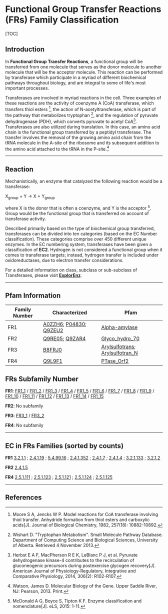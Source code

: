 # Functional Group Transfer Reactions (FRs) Family Classification

[TOC]

## Introduction

In **Functional Group Transfer Reactions**, a functional group will be transferred from one molecule that serves as the
donor molecule to another molecule that will be the acceptor molecule. This reaction can be performed by transferase
which participate in a myriad of different biochemical pathways throughout biology, and are integral to some of life's
most important processes.

Transferases are involved in myriad reactions in the cell. Three examples of these reactions are the activity of
coenzyme A (CoA) transferase, which transfers thiol esters [^1], the action of N-acetyltransferase, which is part of the
pathway that metabolizes tryptophan [^2], and the regulation of pyruvate dehydrogenase (PDH), which converts pyruvate to
acetyl CoA[^3]. Transferases are also utilized during translation. In this case, an amino acid chain is the functional
group transferred by a peptidyl transferase. The transfer involves the removal of the growing amino acid chain from the
tRNA molecule in the A-site of the ribosome and its subsequent addition to the amino acid attached to the tRNA in the
P-site.[^4]

---

## Reaction

Mechanistically, an enzyme that catalyzed the following reaction would be a transferase:

X<sub>group</sub> + Y &rarr; X + Y<sub>group</sub>

where X is the donor that is often a coenzyme, and Y is the acceptor [^5]. Group would be the functional group that is
transferred on account of transferase activity.

Described primarily based on the type of biochemical group transferred, transferases can be divided into ten
categories (based on the EC Number classification). These categories comprise over 450 different unique enzymes. In the
EC numbering system, transferases have been given a classification of **EC2**. Hydrogen is not considered a functional
group when it comes to transferase targets; instead, hydrogen transfer is included under oxidoreductases, due to
electron transfer considerations.

For a detailed information on class, subclass or sub-subclass of Transferases, please visit **[
ExplorEnz](https://www.enzyme-database.org/class.php)**.

---

## Pfam Information

| Family Number | Characterized                                                | Pfam                                                         |
| ------------- | ------------------------------------------------------------ | ------------------------------------------------------------ |
| FR1           | [A0ZZH6](https://www.uniprot.org/uniprot/A0ZZH6); [P04830](https://www.uniprot.org/uniprot/P04830); [Q9ZEU2](https://www.uniprot.org/uniprot/Q9ZEU2) | [Alpha-amylase](https://pfam.xfam.org/family/Alpha-amylase)  |
| FR2           | [Q9RE05](https://www.uniprot.org/uniprot/Q9RE05); [Q9ZAR4](https://www.uniprot.org/uniprot/Q9ZAR4) | [Glyco_hydro_70](https://pfam.xfam.org/family/Glyco_hydro_70) |
| FR3           | [B8FRJ0](https://www.uniprot.org/uniprot/B8FRJ0)             | [Arylsulfotrans](https://pfam.xfam.org/family/Arylsulfotrans); [Arylsulfotran_N](https://pfam.xfam.org/family/Arylsulfotran_N) |
| FR4           | [Q9L9F1](https://www.uniprot.org/uniprot/Q9L9F1)             | [PTase_Orf2](https://pfam.xfam.org/family/PTase_Orf2)        |

## FRs Subfamily Number

**FR1**: [FR1_1](../subfamily/FR1_1) / [FR1_2](../subfamily/FR1_2) / [FR1_3](../subfamily/FR1_3)
/ [FR1_4](../subfamily/FR1_4) / [FR1_5](../subfamily/FR1_5) / [FR1_6](../subfamily/FR1_6) / [FR1_7](../subfamily/FR1_7)
/ [FR1_8](../subfamily/FR1_8) / [FR1_9](../subfamily/FR1_9) / [FR1_10](../subfamily/FR1_10)
/ [FR1_11](../subfamily/FR1_11) / [FR1_12](../subfamily/FR1_12) / [FR1_13](../subfamily/FR1_13)
/ [FR1_14](../subfamily/FR1_14) / [FR1_15](../subfamily/FR1_15)

**FR2**: No subfamily

**FR3**: [FR3_1](../subfamily/FR3_1) / [FR3_2](../subfamily/FR3_2)

**FR4**: No subfamily

---

## EC in FRs Families (sorted by counts)

**FR1**
[3.2.1.1](https://www.brenda-enzymes.org/enzyme.php?ecno=3.2.1.1)
; [2.4.1.19](https://www.brenda-enzymes.org/enzyme.php?ecno=2.4.1.19)
; [5.4.99.16](https://www.brenda-enzymes.org/enzyme.php?ecno=5.4.99.16)
; [2.4.1.352](https://www.brenda-enzymes.org/enzyme.php?ecno=2.4.1.352)
; [2.4.1.7](https://www.brenda-enzymes.org/enzyme.php?ecno=2.4.1.7)
; [2.4.1.4](https://www.brenda-enzymes.org/enzyme.php?ecno=2.4.1.4)
; [3.2.1.133](https://www.brenda-enzymes.org/enzyme.php?ecno=3.2.1.133)
; [3.2.1.2](https://www.brenda-enzymes.org/enzyme.php?ecno=3.2.1.2)

**FR2**
[2.4.1.5](https://www.brenda-enzymes.org/enzyme.php?ecno=2.4.1.5)

**FR4**
[2.5.1.111](https://www.brenda-enzymes.org/enzyme.php?ecno=2.5.1.111)
; [2.5.1.123](https://www.brenda-enzymes.org/enzyme.php?ecno=2.5.1.123)
; [2.5.1.121](https://www.brenda-enzymes.org/enzyme.php?ecno=2.5.1.121)
; [2.5.1.124](https://www.brenda-enzymes.org/enzyme.php?ecno=2.5.1.124)
; [2.5.1.125](https://www.brenda-enzymes.org/enzyme.php?ecno=2.5.1.125)

---

## References

[^1]:Moore S A, Jencks W P. Model reactions for CoA transferase involving thiol transfer. Anhydride formation from thiol
esters and carboxylic acids[J]. Journal of Biological Chemistry, 1982, 257(18): 10882-10892.
[^2]:Wishart D. "Tryptophan Metabolism". Small Molecule Pathway Database. Department of Computing Science and Biological
Sciences, University of Alberta. Retrieved 4 November 2013.
[^3]:Herbst E A F, MacPherson R E K, LeBlanc P J, et al. Pyruvate dehydrogenase kinase-4 contributes to the
recirculation of gluconeogenic precursors during postexercise glycogen recovery[J]. American Journal of
Physiology-Regulatory, Integrative and Comparative Physiology, 2014, 306(2): R102-R107.
[^4]:Watson, James D. Molecular Biology of the Gene. Upper Saddle River, NJ: Pearson, 2013. Print.
[^5]:McDonald A G, Boyce S, Tipton K F. Enzyme classification and nomenclature[J]. eLS, 2015: 1-11.
